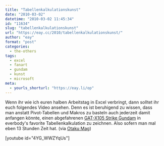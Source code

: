 ```yaml
---
title: "Tabellenkalkulationskunst"
date: "2010-03-02"
datetime: "2010-03-02 11:45:34"
id: "11634"
slug: "tabellenkalkulationskunst"
url: "https://eay.cc/2010/tabellenkalkulationskunst/"
author: "eay"
format: "post"
categories:
  - the-others
tags:
  - excel
  - fanart
  - gundam
  - kunst
  - microsoft
meta:
  - yourls_shorturl: "https://eay.li/op"
---
```


Wenn ihr wie ich euren halben Arbeitstag in Excel verbringt, dann solltet ihr euch folgendes Video ansehen. Denn es ist beruhigend zu wissen, dass man anstatt Pivot-Tabellen und Makros zu basteln auch jederzeit damit anfangen könnte, einen abgefahrenen [GAT-X105 Strike Gundam](http://gundam.wikia.com/wiki/GAT-X105_Strike) in everbody's favorite Tabellenkalkulation zu zeichnen. Also sofern man mal eben 13 Stunden Zeit hat. (via [Otaku Mag](http://blog.otakumag.com/post/413193651/drawing-in-microsoft-excel-gat-x105-strike))

\[youtube id="4YG\_WWZYqUs"\]
